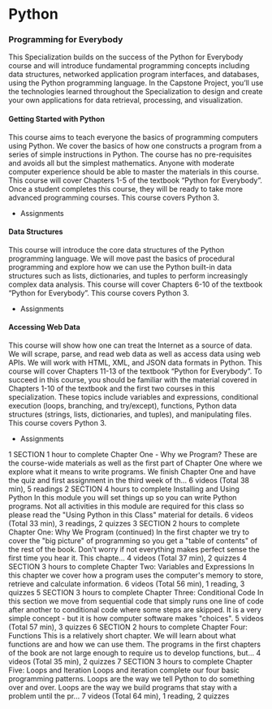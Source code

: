 # Python
### Programming for Everybody
This Specialization builds on the success of the Python for Everybody course and will introduce fundamental programming concepts including data structures, networked application program interfaces, and databases, using the Python programming language. In the Capstone Project, you’ll use the technologies learned throughout the Specialization to design and create your own applications for data retrieval, processing, and visualization.

#### Getting Started with Python
This course aims to teach everyone the basics of programming computers using Python. We cover the basics of how one constructs a program from a series of simple instructions in Python. The course has no pre-requisites and avoids all but the simplest mathematics. Anyone with moderate computer experience should be able to master the materials in this course. This course will cover Chapters 1-5 of the textbook “Python for Everybody”. Once a student completes this course, they will be ready to take more advanced programming courses. This course covers Python 3.
  - Assignments<br>
  
 #### Data Structures
 This course will introduce the core data structures of the Python programming language. We will move past the basics of procedural programming and explore how we can use the Python built-in data structures such as lists, dictionaries, and tuples to perform increasingly complex data analysis. This course will cover Chapters 6-10 of the textbook “Python for Everybody”. This course covers Python 3.
  - Assignments<br>
  
 #### Accessing Web Data
 This course will show how one can treat the Internet as a source of data. We will scrape, parse, and read web data as well as access data using web APIs. We will work with HTML, XML, and JSON data formats in Python. This course will cover Chapters 11-13 of the textbook “Python for Everybody”. To succeed in this course, you should be familiar with the material covered in Chapters 1-10 of the textbook and the first two courses in this specialization. These topics include variables and expressions, conditional execution (loops, branching, and try/except), functions, Python data structures (strings, lists, dictionaries, and tuples), and manipulating files. This course covers Python 3.
  - Assignments<br>
  

1
SECTION
1 hour to complete
Chapter One - Why we Program?
These are the course-wide materials as well as the first part of Chapter One where we explore what it means to
write programs. We finish Chapter One and have the quiz and first assignment in the third week of th... 
6 videos (Total 38 min), 5 readings
2
SECTION
4 hours to complete
Installing and Using Python
In this module you will set things up so you can write Python programs. Not all activities in this module are
required for this class so please read the "Using Python in this Class" material for details.
6 videos (Total 33 min), 3 readings, 2 quizzes
3
SECTION
2 hours to complete
Chapter One: Why We Program (continued)
In the first chapter we try to cover the "big picture" of programming so you get a "table of contents" of the rest
of the book. Don't worry if not everything makes perfect sense the first time you hear it. This chapte... 
4 videos (Total 37 min), 2 quizzes
4
SECTION
3 hours to complete
Chapter Two: Variables and Expressions
In this chapter we cover how a program uses the computer's memory to store, retrieve and calculate
information.
6 videos (Total 56 min), 1 reading, 3 quizzes
5
SECTION
3 hours to complete
Chapter Three: Conditional Code
In this section we move from sequential code that simply runs one line of code after another to conditional code
where some steps are skipped. It is a very simple concept - but it is how computer software makes "choices".
5 videos (Total 57 min), 3 quizzes
6
SECTION
2 hours to complete
Chapter Four: Functions
This is a relatively short chapter. We will learn about what functions are and how we can use them. The
programs in the first chapters of the book are not large enough to require us to develop functions, but... 
4 videos (Total 35 min), 2 quizzes
7
SECTION
3 hours to complete
Chapter Five: Loops and Iteration
Loops and iteration complete our four basic programming patterns. Loops are the way we tell Python to do
something over and over. Loops are the way we build programs that stay with a problem until the pr... 
7 videos (Total 64 min), 1 reading, 2 quizzes
